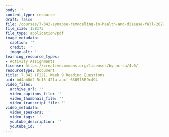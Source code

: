```yaml
---
body: ''
content_type: resource
draft: false
file: /courses/7-342-synapse-remodeling-in-health-and-disease-fall-2022/mit7_342_f22_wk09_reading_q.pdf
file_size: 158173
file_type: application/pdf
image_metadata:
  caption: ''
  credit: ''
  image-alt: ''
learning_resource_types:
- Activity Assignments
license: https://creativecommons.org/licenses/by-nc-sa/4.0/
resourcetype: Document
title: 7.342 (F22), Week 9 Reading Questions
uid: bd4ab0d2-5c15-421a-aacf-63097869c494
video_files:
  archive_url: ''
  video_captions_file: ''
  video_thumbnail_file: ''
  video_transcript_file: ''
video_metadata:
  video_speakers: ''
  video_tags: ''
  youtube_description: ''
  youtube_id: ''
---
```

